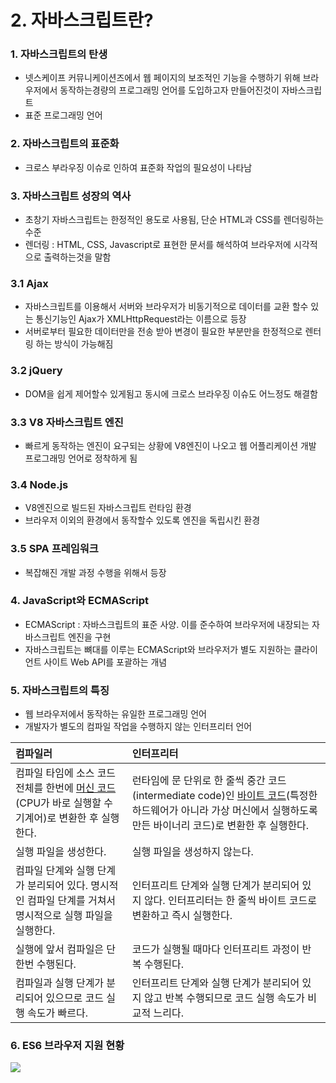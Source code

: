 # 2. 자바스크립트란?

### 1. 자바스크립트의 탄생

- 넷스케이프 커뮤니케이션즈에서 웹 페이지의 보조적인 기능을 수행하기 위해 브라우저에서 동작하는경량의 프로그래밍 언어를 도입하고자 만들어진것이 자바스크립트
- 표준 프로그래밍 언어

### 2. 자바스크립트의 표준화

- 크로스 부라우징 이슈로 인하여 표준화 작업의 필요성이 나타남

### 3. 자바스크립트 성장의 역사

- 초창기 자바스크립트는 한정적인 용도로 사용됨, 단순 HTML과 CSS를 렌더링하는 수준
- 렌더링 : HTML, CSS, Javascript로 표현한 문서를 해석하여 브라우저에 시각적으로 출력하는것을 말함

### 3.1 Ajax

- 자바스크립트를 이용해서 서버와 브라우저가 비동기적으로 데이터를 교환 할수 있는 통신기능인 Ajax가 XMLHttpRequest라는 이름으로 등장
- 서버로부터 필요한 데이터만을 전송 받아 변경이 필요한 부분만을 한정적으로 렌터링 하는 방식이 가능해짐

### 3.2 jQuery

- DOM을 쉽게 제어할수 있게됨고 동시에 크로스 브라우징 이슈도 어느정도 해결함

### 3.3 V8 자바스크립트 엔진

- 빠르게 동작하는 엔진이 요구되는 상황에 V8엔진이 나오고 웹 어플리케이션 개발 프로그래밍 언어로 정착하게 됨

### 3.4 Node.js

- V8엔진으로 빌드된 자바스크립트 런타임 환경
- 브라우저 이외의 환경에서 동작할수 있도록 엔진을 독립시킨 환경

### 3.5 SPA 프레임워크

- 복잡해진 개발 과정 수행을 위해서 등장

### 4. JavaScript와 ECMAScript

- ECMAScript : 자바스크립트의 표준 사양. 이를 준수하여 브라우저에 내장되는 자바스크립트 엔진을 구현
- 자바스크립트는 뼈대를 이루는 ECMAScript와 브라우저가 별도 지원하는 클라이언트 사이트 Web API를 포괄하는 개념

### 5. 자바스크립트의 특징

- 웹 브라우저에서 동작하는 유일한 프로그래밍 언어
- 개발자가 별도의 컴파일 작업을 수행하지 않는 인터프리터 언어

| 컴파일러                                                     | 인터프리터                                                   |
| :----------------------------------------------------------- | :----------------------------------------------------------- |
| 컴파일 타임에 소스 코드 전체를 한번에 [머신 코드](https://ko.wikipedia.org/wiki/기계어)(CPU가 바로 실행할 수 기계어)로 변환한 후 실행한다. | 런타임에 문 단위로 한 줄씩 중간 코드(intermediate code)인 [바이트 코드](https://ko.wikipedia.org/wiki/바이트코드)(특정한 하드웨어가 아니라 가상 머신에서 실행하도록 만든 바이너리 코드)로 변환한 후 실행한다. |
| 실행 파일을 생성한다.                                        | 실행 파일을 생성하지 않는다.                                 |
| 컴파일 단계와 실행 단계가 분리되어 있다. 명시적인 컴파일 단계를 거쳐서 명시적으로 실행 파일을 실행한다. | 인터프리트 단계와 실행 단계가 분리되어 있지 않다. 인터프리터는 한 줄씩 바이트 코드로 변환하고 즉시 실행한다. |
| 실행에 앞서 컴파일은 단 한번 수행된다.                       | 코드가 실행될 때마다 인터프리트 과정이 반복 수행된다.        |
| 컴파일과 실행 단계가 분리되어 있으므로 코드 실행 속도가 빠르다. | 인터프리트 단계와 실행 단계가 분리되어 있지 않고 반복 수행되므로 코드 실행 속도가 비교적 느리다. |



### 6. ES6 브라우저 지원 현황

![](https://poiemaweb.com/assets/fs-images/2-8.png)